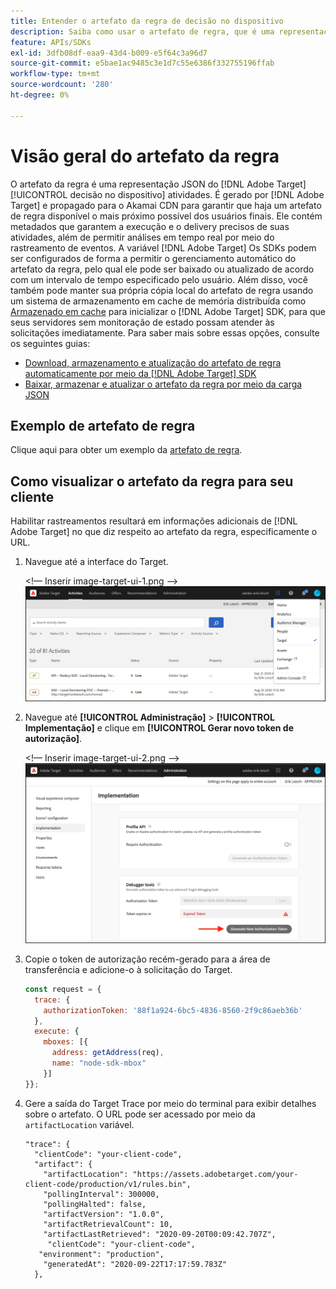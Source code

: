 ```yaml
---
title: Entender o artefato da regra de decisão no dispositivo
description: Saiba como usar o artefato de regra, que é uma representação JSON do [!DNL Adobe Target] [!UICONTROL decisão no dispositivo] atividades.
feature: APIs/SDKs
exl-id: 3dfb08df-eaa9-43d4-b009-e5f64c3a96d7
source-git-commit: e5bae1ac9485c3e1d7c55e6386f332755196ffab
workflow-type: tm+mt
source-wordcount: '280'
ht-degree: 0%

---
```


# Visão geral do artefato da regra

O artefato da regra é uma representação JSON do [!DNL Adobe Target] [!UICONTROL decisão no dispositivo] atividades. É gerado por [!DNL Adobe Target] e propagado para o Akamai CDN para garantir que haja um artefato de regra disponível o mais próximo possível dos usuários finais. Ele contém metadados que garantem a execução e o delivery precisos de suas atividades, além de permitir análises em tempo real por meio do rastreamento de eventos. A variável [!DNL Adobe Target] Os SDKs podem ser configurados de forma a permitir o gerenciamento automático do artefato da regra, pelo qual ele pode ser baixado ou atualizado de acordo com um intervalo de tempo especificado pelo usuário. Além disso, você também pode manter sua própria cópia local do artefato de regra usando um sistema de armazenamento em cache de memória distribuída como [Armazenado em cache](https://memcached.org/) para inicializar o [!DNL Adobe Target] SDK, para que seus servidores sem monitoração de estado possam atender às solicitações imediatamente. Para saber mais sobre essas opções, consulte os seguintes guias:

* [Download, armazenamento e atualização do artefato de regra automaticamente por meio da [!DNL Adobe Target] SDK](rule-artifact-sdk.md)
* [Baixar, armazenar e atualizar o artefato da regra por meio da carga JSON](rule-artifact-json.md)

## Exemplo de artefato de regra

Clique aqui para obter um exemplo da [artefato de regra](rule-artifact-example.md).

## Como visualizar o artefato da regra para seu cliente

Habilitar rastreamentos resultará em informações adicionais de [!DNL Adobe Target] no que diz respeito ao artefato da regra, especificamente o URL.

1. Navegue até a interface do Target.

   &lt;!— Inserir image-target-ui-1.png —>
   ![imagem alt](assets/asset-rule-artifact-1.png)

1. Navegue até **[!UICONTROL Administração]** > **[!UICONTROL Implementação]** e clique em **[!UICONTROL Gerar novo token de autorização]**.

   &lt;!— Inserir image-target-ui-2.png —>
   ![imagem alt](assets/asset-rule-artifact-2.png)

1. Copie o token de autorização recém-gerado para a área de transferência e adicione-o à solicitação do Target.

   ```javascript {line-numbers="true"}
   const request = {
     trace: {
       authorizationToken: '88f1a924-6bc5-4836-8560-2f9c86aeb36b'
     },
     execute: {
       mboxes: [{
         address: getAddress(req),
         name: "node-sdk-mbox"
       }]
   }};
   ```

1. Gere a saída do Target Trace por meio do terminal para exibir detalhes sobre o artefato. O URL pode ser acessado por meio da `artifactLocation` variável.

   ```
   "trace": {
     "clientCode": "your-client-code",
     "artifact": {
       "artifactLocation": "https://assets.adobetarget.com/your-client-code/production/v1/rules.bin",
       "pollingInterval": 300000,
       "pollingHalted": false,
       "artifactVersion": "1.0.0",
       "artifactRetrievalCount": 10,
       "artifactLastRetrieved": "2020-09-20T00:09:42.707Z",
        "clientCode": "your-client-code",
      "environment": "production",
       "generatedAt": "2020-09-22T17:17:59.783Z"
     },
   ```
